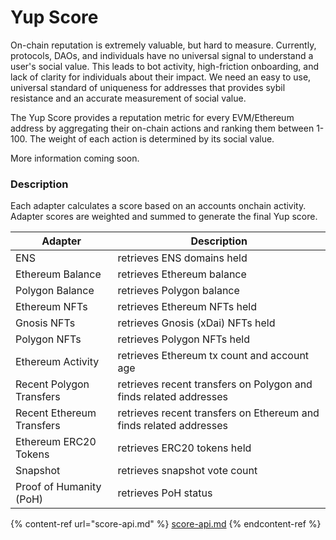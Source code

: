 # Yup Score

On-chain reputation is extremely valuable, but hard to measure. Currently, protocols, DAOs, and individuals have no universal signal to understand a user's social value. This leads to bot activity, high-friction onboarding, and lack of clarity for individuals about their impact. We need an easy to use, universal standard of uniqueness for addresses that provides sybil resistance and an accurate measurement of social value.

The Yup Score provides a reputation metric for every EVM/Ethereum address by aggregating their on-chain actions and ranking them between 1-100. The weight of each action is determined by its social value.

More information coming soon.

### Description

Each adapter calculates a score based on an accounts onchain activity. Adapter scores are weighted and summed to generate the final Yup score.

| Adapter                   | Description                                                        |
| ------------------------- | ------------------------------------------------------------------ |
| ENS                       | retrieves ENS domains held                                         |
| Ethereum Balance          | retrieves Ethereum balance                                         |
| Polygon Balance           | retrieves Polygon balance                                          |
| Ethereum NFTs             | retrieves Ethereum NFTs held                                       |
| Gnosis NFTs               | retrieves Gnosis (xDai) NFTs held                                  |
| Polygon NFTs              | retrieves Polygon NFTs held                                        |
| Ethereum Activity         | retrieves Ethereum tx count and account age                        |
| Recent Polygon Transfers  | retrieves recent transfers on Polygon and finds related addresses  |
| Recent Ethereum Transfers | retrieves recent transfers on Ethereum and finds related addresses |
| Ethereum ERC20 Tokens     | retrieves ERC20 tokens held                                        |
| Snapshot                  | retrieves snapshot vote count                                      |
| Proof of Humanity (PoH)   | retrieves PoH status                                               |

{% content-ref url="score-api.md" %}
[score-api.md](score-api.md)
{% endcontent-ref %}
